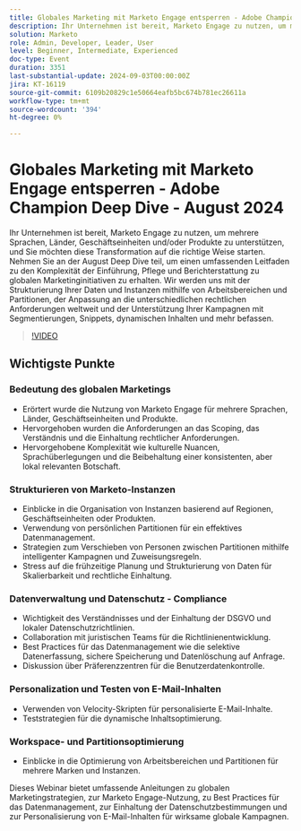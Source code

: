 ```yaml
---
title: Globales Marketing mit Marketo Engage entsperren - Adobe Champion Deep Dive - August 2024
description: Ihr Unternehmen ist bereit, Marketo Engage zu nutzen, um mehrere Sprachen, Länder, Geschäftseinheiten und/oder Produkte zu unterstützen, und Sie möchten diese Transformation auf die richtige Weise starten. Nehmen Sie an der August Deep Dive teil, um einen umfassenden Leitfaden zu den Komplexität der Einführung, Pflege und Berichterstattung zu globalen Marketinginitiativen zu erhalten. Wir werden uns mit der Strukturierung Ihrer Daten und Instanzen mithilfe von Arbeitsbereichen und Partitionen, der Anpassung an die unterschiedlichen rechtlichen Anforderungen weltweit und der Unterstützung Ihrer Kampagnen mit Segmentierungen, Snippets, dynamischen Inhalten und mehr befassen.
solution: Marketo
role: Admin, Developer, Leader, User
level: Beginner, Intermediate, Experienced
doc-type: Event
duration: 3351
last-substantial-update: 2024-09-03T00:00:00Z
jira: KT-16119
source-git-commit: 6109b20829c1e50664eafb5bc674b781ec26611a
workflow-type: tm+mt
source-wordcount: '394'
ht-degree: 0%

---
```



# Globales Marketing mit Marketo Engage entsperren - Adobe Champion Deep Dive - August 2024

Ihr Unternehmen ist bereit, Marketo Engage zu nutzen, um mehrere Sprachen, Länder, Geschäftseinheiten und/oder Produkte zu unterstützen, und Sie möchten diese Transformation auf die richtige Weise starten. Nehmen Sie an der August Deep Dive teil, um einen umfassenden Leitfaden zu den Komplexität der Einführung, Pflege und Berichterstattung zu globalen Marketinginitiativen zu erhalten. Wir werden uns mit der Strukturierung Ihrer Daten und Instanzen mithilfe von Arbeitsbereichen und Partitionen, der Anpassung an die unterschiedlichen rechtlichen Anforderungen weltweit und der Unterstützung Ihrer Kampagnen mit Segmentierungen, Snippets, dynamischen Inhalten und mehr befassen.

>[!VIDEO](https://video.tv.adobe.com/v/3433245/?learn=on)

## Wichtigste Punkte

### Bedeutung des globalen Marketings

* Erörtert wurde die Nutzung von Marketo Engage für mehrere Sprachen, Länder, Geschäftseinheiten und Produkte.
* Hervorgehoben wurden die Anforderungen an das Scoping, das Verständnis und die Einhaltung rechtlicher Anforderungen.
* Hervorgehobene Komplexität wie kulturelle Nuancen, Sprachüberlegungen und die Beibehaltung einer konsistenten, aber lokal relevanten Botschaft.

### Strukturieren von Marketo-Instanzen

* Einblicke in die Organisation von Instanzen basierend auf Regionen, Geschäftseinheiten oder Produkten.
* Verwendung von persönlichen Partitionen für ein effektives Datenmanagement.
* Strategien zum Verschieben von Personen zwischen Partitionen mithilfe intelligenter Kampagnen und Zuweisungsregeln.
* Stress auf die frühzeitige Planung und Strukturierung von Daten für Skalierbarkeit und rechtliche Einhaltung.

### Datenverwaltung und Datenschutz - Compliance

* Wichtigkeit des Verständnisses und der Einhaltung der DSGVO und lokaler Datenschutzrichtlinien.
* Collaboration mit juristischen Teams für die Richtlinienentwicklung.
* Best Practices für das Datenmanagement wie die selektive Datenerfassung, sichere Speicherung und Datenlöschung auf Anfrage.
* Diskussion über Präferenzzentren für die Benutzerdatenkontrolle.

### Personalization und Testen von E-Mail-Inhalten

* Verwenden von Velocity-Skripten für personalisierte E-Mail-Inhalte.
* Teststrategien für die dynamische Inhaltsoptimierung.

### Workspace- und Partitionsoptimierung

* Einblicke in die Optimierung von Arbeitsbereichen und Partitionen für mehrere Marken und Instanzen.

Dieses Webinar bietet umfassende Anleitungen zu globalen Marketingstrategien, zur Marketo Engage-Nutzung, zu Best Practices für das Datenmanagement, zur Einhaltung der Datenschutzbestimmungen und zur Personalisierung von E-Mail-Inhalten für wirksame globale Kampagnen.
